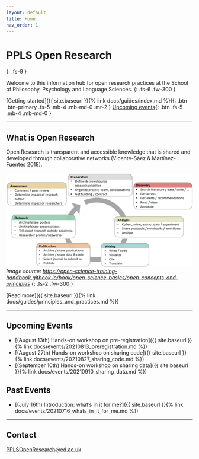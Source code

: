 ```yaml
---
layout: default
title: Home
nav_order: 1
---
```


# PPLS Open Research
{: .fs-9 }

Welcome to this information hub for open research practices at the School of Philosophy, Psychology and Language Sciences.
{: .fs-6 .fw-300 }

[Getting started]({{ site.baseurl }}{% link docs/guides/index.md %}){: .btn .btn-primary .fs-5 .mb-4 .mb-md-0 .mr-2 } [Upcoming events](#upcoming-events){: .btn .fs-5 .mb-4 .mb-md-0 }

---

## What is Open Research

Open Research is transparent and accessible knowledge that is shared and developed through collaborative networks (Vicente-Sáez & Martínez-Fuentes 2018).

![](assets/images/ResearchCycle.png)
*Image source: https://open-science-training-handbook.gitbook.io/book/open-science-basics/open-concepts-and-principles*
{: .fs-2 .fw-300 }

[Read more]({{ site.baseurl }}{% link docs/guides/principles_and_practices.md %})

---

## Upcoming Events

- [(August 13th) Hands-on workshop on pre-registration]({{ site.baseurl }}{% link docs/events/20210813_preregistration.md %})
- [(August 27th) Hands-on workshop on sharing code]({{ site.baseurl }}{% link docs/events/20210827_sharing_code.md %})
- [(September 10th) Hands-on workshop on sharing data]({{ site.baseurl }}{% link docs/events/20210910_sharing_data.md %})

## Past Events

- [(July 16th) Introduction: what’s in it for me?]({{ site.baseurl }}{% link docs/events/20210716_whats_in_it_for_me.md %})

---

## Contact

PPLSOpenResearch@ed.ac.uk
